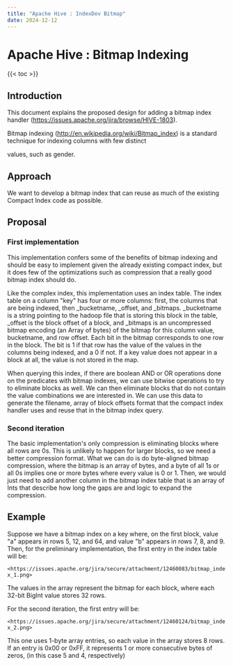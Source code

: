 ```yaml
---
title: "Apache Hive : IndexDev Bitmap"
date: 2024-12-12
---
```


# Apache Hive : Bitmap Indexing

{{< toc >}}

## Introduction

This document explains the proposed design for adding a bitmap index handler (<https://issues.apache.org/jira/browse/HIVE-1803>).  

Bitmap indexing (<http://en.wikipedia.org/wiki/Bitmap_index>) is a standard technique for indexing columns with few distinct   

values, such as gender.

## Approach

We want to develop a bitmap index that can reuse as much of the existing Compact Index code as possible. 

## Proposal

### First implementation

This implementation confers some of the benefits of bitmap indexing and should be easy to implement given the already existing compact index, but it does few of the optimizations such as compression that a really good bitmap index should do.

Like the complex index, this implementation uses an index table. The index table on a column "key" has four or more columns: first, the columns that are being indexed, then _bucketname, _offset, and _bitmaps. _bucketname is a string pointing to the hadoop file that is storing this block in the table, _offset is the block offset of a block, and _bitmaps is an uncompressed bitmap encoding (an Array of bytes) of the bitmap for this column value, bucketname, and row offset. Each bit in the bitmap corresponds to one row in the block. The bit is 1 if that row has the value of the values in the columns being indexed, and a 0 if not. If a key value does not appear in a block at all, the value is not stored in the map.

When querying this index, if there are boolean AND or OR operations done on the predicates with bitmap indexes, we can use bitwise operations to try to eliminate blocks as well. We can then eliminate blocks that do not contain the value combinations we are interested in. We can use this data to generate the filename, array of block offsets format that the compact index handler uses and reuse that in the bitmap index query.

### Second iteration

The basic implementation's only compression is eliminating blocks where all rows are 0s. This is unlikely to happen for larger blocks, so we need a better compression format. What we can do is do byte-aligned bitmap compression, where the bitmap is an array of bytes, and a byte of all 1s or all 0s implies one or more bytes where every value is 0 or 1. Then, we would just need to add another column in the bitmap index table that is an array of Ints that describe how long the gaps are and logic to expand the compression.

## Example

Suppose we have a bitmap index on a key where, on the first block, value "a" appears in rows 5, 12, and 64, and value "b" appears in rows 7, 8, and 9. Then, for the preliminary implementation, the first entry in the index table will be:

`<https://issues.apache.org/jira/secure/attachment/12460083/bitmap_index_1.png>`

The values in the array represent the bitmap for each block, where each 32-bit BigInt value stores 32 rows.

For the second iteration, the first entry will be:

`<https://issues.apache.org/jira/secure/attachment/12460124/bitmap_index_2.png>`

This one uses 1-byte array entries, so each value in the array stores 8 rows. If an entry is 0x00 or 0xFF, it represents 1 or more consecutive bytes of zeros, (in this case 5 and 4, respectively)

 

 

